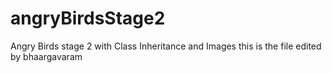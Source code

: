 # angryBirdsStage2
Angry Birds stage 2 with Class Inheritance and Images
this is the file edited by bhaargavaram
